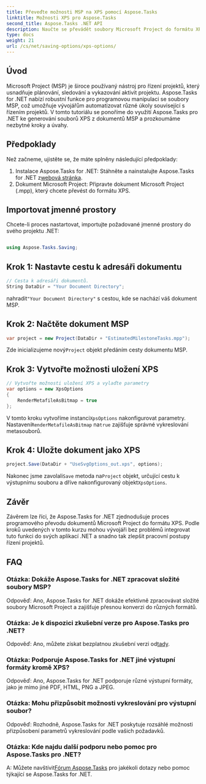 ```yaml
---
title: Převeďte možnosti MSP na XPS pomocí Aspose.Tasks
linktitle: Možnosti XPS pro Aspose.Tasks
second_title: Aspose.Tasks .NET API
description: Naučte se převádět soubory Microsoft Project do formátu XPS pomocí Aspose.Tasks for .NET. Snadná integrace, robustní funkčnost.
type: docs
weight: 21
url: /cs/net/saving-options/xps-options/
---
```

## Úvod
Microsoft Project (MSP) je široce používaný nástroj pro řízení projektů, který usnadňuje plánování, sledování a vykazování aktivit projektu. Aspose.Tasks for .NET nabízí robustní funkce pro programovou manipulaci se soubory MSP, což umožňuje vývojářům automatizovat různé úkoly související s řízením projektů. V tomto tutoriálu se ponoříme do využití Aspose.Tasks pro .NET ke generování souborů XPS z dokumentů MSP a prozkoumáme nezbytné kroky a úvahy.
## Předpoklady
Než začneme, ujistěte se, že máte splněny následující předpoklady:
1.  Instalace Aspose.Tasks for .NET: Stáhněte a nainstalujte Aspose.Tasks for .NET z[webová stránka](https://releases.aspose.com/tasks/net/).
2. Dokument Microsoft Project: Připravte dokument Microsoft Project (.mpp), který chcete převést do formátu XPS.

## Importovat jmenné prostory
Chcete-li proces nastartovat, importujte požadované jmenné prostory do svého projektu .NET:
```csharp

using Aspose.Tasks.Saving;
```

## Krok 1: Nastavte cestu k adresáři dokumentu
```csharp
// Cesta k adresáři dokumentů.
String DataDir = "Your Document Directory";
```
 nahradit`"Your Document Directory"` s cestou, kde se nachází váš dokument MSP.
## Krok 2: Načtěte dokument MSP
```csharp
var project = new Project(DataDir + "EstimatedMilestoneTasks.mpp");
```
 Zde inicializujeme nový`Project` objekt předáním cesty dokumentu MSP.
## Krok 3: Vytvořte možnosti uložení XPS
```csharp
// Vytvořte možnosti uložení XPS a vylaďte parametry
var options = new XpsOptions
{
    RenderMetafileAsBitmap = true
};
```
 V tomto kroku vytvoříme instanci`XpsOptions` nakonfigurovat parametry. Nastavení`RenderMetafileAsBitmap` na`true` zajišťuje správné vykreslování metasouborů.
## Krok 4: Uložte dokument jako XPS
```csharp
project.Save(DataDir + "UseSvgOptions_out.xps", options);
```
 Nakonec jsme zavolali`Save` metoda na`Project` objekt, určující cestu k výstupnímu souboru a dříve nakonfigurovaný objekt`XpsOptions`.

## Závěr
Závěrem lze říci, že Aspose.Tasks for .NET zjednodušuje proces programového převodu dokumentů Microsoft Project do formátu XPS. Podle kroků uvedených v tomto kurzu mohou vývojáři bez problémů integrovat tuto funkci do svých aplikací .NET a snadno tak zlepšit pracovní postupy řízení projektů.
## FAQ
### Otázka: Dokáže Aspose.Tasks for .NET zpracovat složité soubory MSP?
Odpověď: Ano, Aspose.Tasks for .NET dokáže efektivně zpracovávat složité soubory Microsoft Project a zajišťuje přesnou konverzi do různých formátů.
### Otázka: Je k dispozici zkušební verze pro Aspose.Tasks pro .NET?
 Odpověď: Ano, můžete získat bezplatnou zkušební verzi od[tady](https://releases.aspose.com/).
### Otázka: Podporuje Aspose.Tasks for .NET jiné výstupní formáty kromě XPS?
Odpověď: Ano, Aspose.Tasks for .NET podporuje různé výstupní formáty, jako je mimo jiné PDF, HTML, PNG a JPEG.
### Otázka: Mohu přizpůsobit možnosti vykreslování pro výstupní soubor?
Odpověď: Rozhodně, Aspose.Tasks for .NET poskytuje rozsáhlé možnosti přizpůsobení parametrů vykreslování podle vašich požadavků.
### Otázka: Kde najdu další podporu nebo pomoc pro Aspose.Tasks pro .NET?
 A: Můžete navštívit[Fórum Aspose.Tasks](https://forum.aspose.com/c/tasks/15) pro jakékoli dotazy nebo pomoc týkající se Aspose.Tasks for .NET.